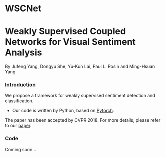 # WSCNet
# Weakly Supervised Coupled Networks for Visual Sentiment Analysis

By Jufeng Yang, Dongyu She, Yu-Kun Lai, Paul L. Rosin and Ming-Hsuan Yang

### Introduction

We propose a framework for weakly supervised sentiment detection and classification.

- Our code is written by Python, based on [Pytorch](https://pytorch.org/).

The paper has been accepted by CVPR 2018. For more details, please refer to our [paper](http://openaccess.thecvf.com/content_cvpr_2018/CameraReady/2108.pdf).

### Code

Coming soon...
